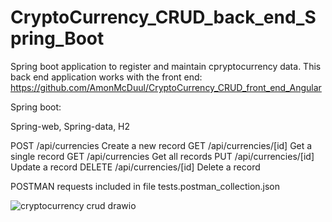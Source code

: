 # CryptoCurrency_CRUD_back_end_Spring_Boot

Spring boot application to register and maintain cpryptocurrency data.
This back end application works with the front end: https://github.com/AmonMcDuul/CryptoCurrency_CRUD_front_end_Angular

Spring boot:

  Spring-web, 
  Spring-data, 
  H2

POST /api/currencies        Create a new record
GET /api/currencies/[id]    Get a single record
GET /api/currencies         Get all records
PUT /api/currencies/[id]    Update a record
DELETE /api/currencies/[id] Delete a record



POSTMAN requests included in file tests.postman_collection.json




![cryptocurrency crud drawio](https://user-images.githubusercontent.com/48800411/162636432-f38a59be-649b-49f3-a3f3-d9bf44cabb0b.png)
 
